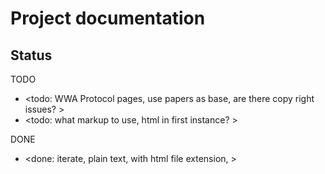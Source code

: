 # Project documentation

## Status

TODO
* <todo: WWA Protocol pages, use papers as base, are there copy right issues? >
* <todo: what markup to use, html in first instance? >

DONE
* <done: iterate, plain text, with html file extension, >

